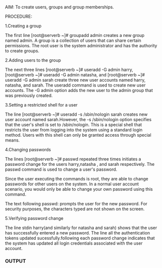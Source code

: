 AIM:
To create users, groups and group memberships.

PROCEDURE:

1.Creating a group

The first line [root@serverb ~]# groupadd admin creates a new group named admin. A group is a collection of users that can share certain permissions. The root user is the system administrator and has the authority to create groups.

2.Adding users to the group 

The next three lines [root@serverb ~]# useradd -G admin harry, [root@serverb ~]# useradd -G admin natasha, and [root@serverb
~]# useradd -G admin sarah create three new user accounts named harry, natasha, and sarah. The useradd command is used to create new user accounts. 
The -G admin option adds the new user to the admin group that was previously created.

3.Setting a restricted shell for a user

The line [root@serverb ~]# useradd -s /sbin/nologin sarah creates new user account named sarah.However, the -s /sbin/nologin option specifies that the user's shell is set to /sbin/nologin. This is a special shell that restricts the user from logging
into the system using a standard login method. Users with this shell can only be granted access through special means.

4.Changing passwords

The lines	[root@serverb ~]# passwd repeated three times initiates a password change for the users harry,natasha , and sarah respectively. The passwd command is used to change a user's password.

Since the user executing the commands is root, they are able to change passwords for other users on the system. In a normal user account scenario, you would only be able to change your own password using this command.

The text following	passwd: prompts the user for the new password. For security purposes, the
characters typed are not shown on the screen.

5.Verifying password change

The line stdin harry(and similarly for natasha and sarah) shows that the user has successfully entered a new password.
The line all the authentication tokens updated sucessfully.following each password change indicates that the system has updated all login credentials associated with the user account.

### OUTPUT

